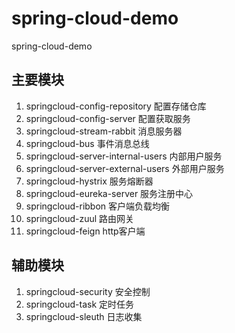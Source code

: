 # spring-cloud-demo
spring-cloud-demo


## 主要模块
1.  springcloud-config-repository        配置存储仓库
2.  springcloud-config-server            配置获取服务
3.  springcloud-stream-rabbit            消息服务器
4.  springcloud-bus                      事件消息总线
5.  springcloud-server-internal-users    内部用户服务
6.  springcloud-server-external-users    外部用户服务
7.  springcloud-hystrix                  服务熔断器
8.  springcloud-eureka-server            服务注册中心
9.  springcloud-ribbon                   客户端负载均衡
10. springcloud-zuul                     路由网关
11. springcloud-feign                    http客户端

## 辅助模块
1.  springcloud-security                 安全控制
2.  springcloud-task                     定时任务
3.  springcloud-sleuth                   日志收集


